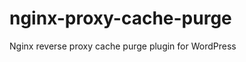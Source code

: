 nginx-proxy-cache-purge
=======================

Nginx reverse proxy cache purge plugin for WordPress
